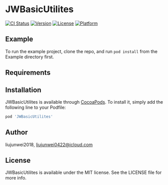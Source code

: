 # JWBasicUtilites

[![CI Status](https://img.shields.io/travis/liujunwei2018/JWBasicUtilites.svg?style=flat)](https://travis-ci.org/liujunwei2018/JWBasicUtilites)
[![Version](https://img.shields.io/cocoapods/v/JWBasicUtilites.svg?style=flat)](https://cocoapods.org/pods/JWBasicUtilites)
[![License](https://img.shields.io/cocoapods/l/JWBasicUtilites.svg?style=flat)](https://cocoapods.org/pods/JWBasicUtilites)
[![Platform](https://img.shields.io/cocoapods/p/JWBasicUtilites.svg?style=flat)](https://cocoapods.org/pods/JWBasicUtilites)

## Example

To run the example project, clone the repo, and run `pod install` from the Example directory first.

## Requirements

## Installation

JWBasicUtilites is available through [CocoaPods](https://cocoapods.org). To install
it, simply add the following line to your Podfile:

```ruby
pod 'JWBasicUtilites'
```

## Author

liujunwei2018, liujunwei0422@icloud.com

## License

JWBasicUtilites is available under the MIT license. See the LICENSE file for more info.
